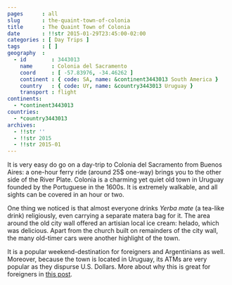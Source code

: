 ```yaml
---
pages      : all
slug       : the-quaint-town-of-colonia
title      : The Quaint Town of Colonia
date       : !!str 2015-01-29T23:45:00-02:00
categories : [ Day Trips ]
tags       : [ ]
geography  :
  - id        : 3443013
    name      : Colonia del Sacramento
    coord     : [ -57.83976, -34.46262 ]
    continent : { code: SA, name: &continent3443013 South America }
    country   : { code: UY, name: &country3443013 Uruguay }
    transport : flight
continents:
  - *continent3443013
countries:
  - *country3443013
archives:
  - !!str ''
  - !!str 2015
  - !!str 2015-01
---
```


It is very easy do go on a day-trip to Colonia del Sacramento from Buenos Aires: a one-hour ferry ride (around 25$ one-way) brings you to the other side of the River Plate. Colonia is a charming yet quiet old town in Uruguay founded by the Portuguese in the 1600s. It is extremely walkable, and all sights can be covered in an hour or two.

One thing we noticed is that almost everyone drinks *Yerba mate* (a tea-like drink) religiously, even carrying a separate matera bag for it. The area around the old city wall offered an artisian local ice cream: helado, which was delicious. Apart from the church built on remainders of the city wall, the many old-timer cars were another highlight of the town.

It is a popular weekend-destination for foreigners and Argentinians as well. Moreover, because the town is located in Uruguay, its ATMs are very popular as they dispurse U.S. Dollars. More about why this is great for foreigners in [this post](/blog/money-exchange-in-argentina.html).